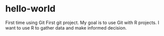 # hello-world
First time using Git
First git project. My goal is to use Git with R projects. I want to use R to gather data and make informed decision.
